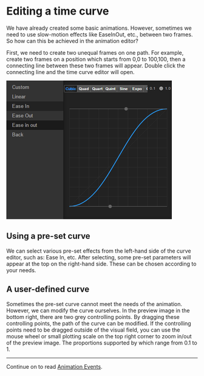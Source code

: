 # Editing a time curve
We have already created some basic animations. However, sometimes we need to use
slow-motion effects like EaseInOut, etc., between two frames. So how can this be achieved in the animation editor?

First, we need to create two unequal frames on one path. For example, create two frames on a position which starts from 0,0 to 100,100, then a connecting line between these two frames will appear. Double click the connecting line and the time curve editor will open.

![time curve](time-curve/main.png)

## Using a pre-set curve
We can select various pre-set effects from the left-hand side of the curve editor, such as: Ease In, etc. After selecting, some pre-set parameters will appear at the top on the right-hand side. These can be chosen according to your needs.

## A user-defined curve
Sometimes the pre-set curve cannot meet the needs of the animation. However, we can modify the curve ourselves. In the preview image in the bottom right, there are two grey controlling points. By dragging these controlling points, the path of the curve can be modified.
If the controlling points need to be dragged outside of the visual field, you can use the mouse wheel or small plotting scale on the top right corner to zoom in/out of the preview image. The proportions supported by which range from 0.1 to 1.

---

Continue on to read [Animation Events](animation-event.md).
